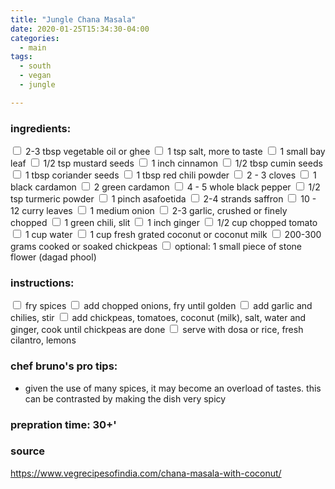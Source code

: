```yaml
---
title: "Jungle Chana Masala"
date: 2020-01-25T15:34:30-04:00
categories:
  - main 
tags:
  - south
  - vegan
  - jungle

---
```


### ingredients:

<input type="checkbox"> 2-3 tbsp vegetable oil or ghee
<input type="checkbox"> 1 tsp salt, more to taste
<input type="checkbox"> 1 small bay leaf
<input type="checkbox"> 1/2 tsp mustard seeds
<input type="checkbox"> 1 inch cinnamon
<input type="checkbox"> 1/2 tbsp cumin seeds
<input type="checkbox"> 1 tbsp coriander seeds
<input type="checkbox"> 1 tbsp red chili powder
<input type="checkbox"> 2 - 3 cloves
<input type="checkbox"> 1 black cardamon
<input type="checkbox"> 2 green cardamon
<input type="checkbox"> 4 - 5 whole black pepper
<input type="checkbox"> 1/2 tsp turmeric powder
<input type="checkbox"> 1 pinch asafoetida
<input type="checkbox"> 2-4 strands saffron
<input type="checkbox"> 10 - 12 curry leaves
<input type="checkbox"> 1 medium onion 
<input type="checkbox"> 2-3 garlic, crushed or finely chopped
<input type="checkbox"> 1 green chili, slit
<input type="checkbox"> 1 inch ginger 
<input type="checkbox"> 1/2 cup chopped tomato
<input type="checkbox"> 1 cup water
<input type="checkbox"> 1 cup fresh grated coconut or coconut milk
<input type="checkbox"> 200-300 grams cooked or soaked chickpeas
<input type="checkbox"> optional: 1 small piece of stone flower (dagad phool)


### instructions:
<input type="checkbox"> fry spices
<input type="checkbox"> add chopped onions, fry until golden
<input type="checkbox"> add garlic and chilies, stir
<input type="checkbox"> add chickpeas, tomatoes, coconut (milk), salt, water and ginger, cook until chickpeas are done
<input type="checkbox"> serve with dosa or rice, fresh cilantro, lemons



### chef bruno's pro tips:

- given the use of many spices, it may become an overload of tastes. this can be contrasted by making the dish very spicy 

### prepration time: 30+'

### source

https://www.vegrecipesofindia.com/chana-masala-with-coconut/


